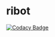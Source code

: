 # ribot
[![Codacy Badge](https://api.codacy.com/project/badge/Grade/c9dd4aade32848929ed2ec77e90d091d)](https://app.codacy.com/manual/Ridys/ribot?utm_source=github.com&utm_medium=referral&utm_content=Ridys/ribot&utm_campaign=Badge_Grade_Dashboard)